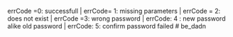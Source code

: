 <!-- @format -->

errCode =0: successfull | errCode= 1: missing parameters | errCode = 2: does not exist | errCode =3: wrong password |
errCode: 4 : new password alike old password | errCode: 5: confirm password failed
#   b e _ d a d n  
 